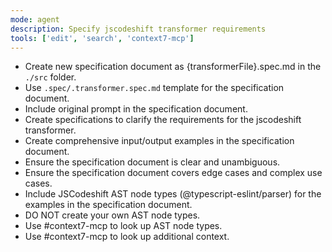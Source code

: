 ```yaml
---
mode: agent
description: Specify jscodeshift transformer requirements
tools: ['edit', 'search', 'context7-mcp']
---
```


- Create new specification document as {transformerFile}.spec.md in the `./src` folder.
- Use `.spec/.transformer.spec.md` template for the specification document.
- Include original prompt in the specification document.
- Create specifications to clarify the requirements for the jscodeshift transformer.
- Create comprehensive input/output examples in the specification document.
- Ensure the specification document is clear and unambiguous.
- Ensure the specification document covers edge cases and complex use cases.
- Include JSCodeshift AST node types (@typescript-eslint/parser) for the examples in the specification document.
- DO NOT create your own AST node types.
- Use #context7-mcp to look up AST node types.
- Use #context7-mcp to look up additional context.
